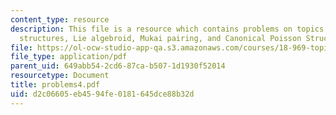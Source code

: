 ```yaml
---
content_type: resource
description: This file is a resource which contains problems on topics like Dirac
  structures, Lie algebroid, Mukai pairing, and Canonical Poisson Structure.
file: https://ol-ocw-studio-app-qa.s3.amazonaws.com/courses/18-969-topics-in-geometry-dirac-geometry-fall-2006/d2c06605eb4594fe0181645dce88b32d_problems4.pdf
file_type: application/pdf
parent_uid: 649abb54-2cd6-87ca-b507-1d1930f52014
resourcetype: Document
title: problems4.pdf
uid: d2c06605-eb45-94fe-0181-645dce88b32d
---
```

